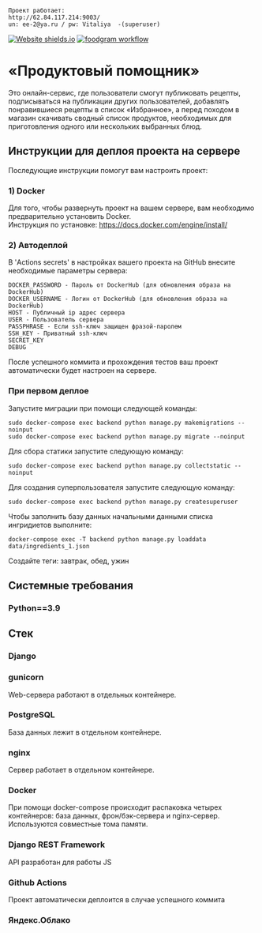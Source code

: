 ```
Проект работает:
http://62.84.117.214:9003/
un: ee-2@ya.ru / pw: Vitaliya  -(superuser)
```
[![Website shields.io](https://img.shields.io/website-up-down-green-red/http/shields.io.svg)](http://62.84.117.214:9003)
[![foodgram workflow](https://github.com/zomini/foodgram-project-react/actions/workflows/main.yml/badge.svg)](https://github.com/zomini/zomini/foodgram-project-react/actions/workflows/main.yml)

# «Продуктовый помощник»
Это онлайн-сервис, где пользователи смогут публиковать рецепты, подписываться на публикации других пользователей, добавлять понравившиеся рецепты в список «Избранное», а перед походом в магазин скачивать сводный список продуктов, необходимых для приготовления одного или нескольких выбранных блюд.

## Инструкции для деплоя проекта на сервере

Последующие инструкции помогут вам настроить проект: <br>

### 1) Docker

Для того, чтобы развернуть проект на вашем сервере, вам необходимо предварительно установить Docker. <br>
Инструкция по установке: https://docs.docker.com/engine/install/

### 2) Автодеплой

В 'Actions secrets' в настройках вашего проекта на GitHub внесите необходимые параметры сервера: <br>

```
DOCKER_PASSWORD - Пароль от DockerHub (для обновления образа на DockerHub)
DOCKER_USERNAME - Логин от DockerHub (для обновления образа на DockerHub)
HOST - Публичный ip адрес сервера
USER - Пользователь сервера
PASSPHRASE - Если ssh-ключ защищен фразой-паролем
SSH_KEY - Приватный ssh-ключ
SECRET_KEY
DEBUG
```

После успешного коммита и прохождения тестов ваш проект автоматически будет настроен на сервере. <br>

### При первом деплое

Запустите миграции при помощи следующей команды:

```
sudo docker-compose exec backend python manage.py makemigrations --noinput
sudo docker-compose exec backend python manage.py migrate --noinput
```

Для сбора статики запустите следующую команду:

```
sudo docker-compose exec backend python manage.py collectstatic --noinput
```

Для создания суперпользователя запустите следующую команду:

```
sudo docker-compose exec backend python manage.py createsuperuser
```
Чтобы заполнить базу данных начальными данными списка ингридиетов выполните:

```
docker-compose exec -T backend python manage.py loaddata data/ingredients_1.json 
```

Создайте теги: завтрак, обед, ужин

## Системные требования
### Python==3.9

## Стек
### Django
### gunicorn
Web-сервера работают в отдельных контейнере.
### PostgreSQL
База данных лежит в отдельном контейнере.
### nginx
Сервер работает в отдельном контейнере.
### Docker
При помощи docker-compose происходит распаковка четырех контейнеров: база данных, фрон/бэк-сервера и nginx-сервер. Используются совместные тома памяти.
### Django REST Framework
API разработан для работы JS
### Github Actions
Проект автоматически деплоится в случае успешного коммита
### Яндекс.Облако
